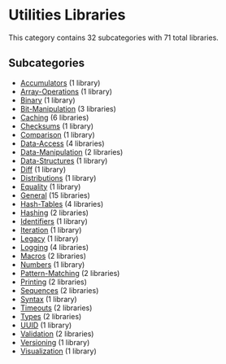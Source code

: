 # Utilities Libraries

This category contains 32 subcategories with 71 total libraries.

## Subcategories

- [Accumulators](Accumulators.md) (1 library)
- [Array-Operations](Array-Operations.md) (1 library)
- [Binary](Binary.md) (1 library)
- [Bit-Manipulation](Bit-Manipulation.md) (3 libraries)
- [Caching](Caching.md) (6 libraries)
- [Checksums](Checksums.md) (1 library)
- [Comparison](Comparison.md) (1 library)
- [Data-Access](Data-Access.md) (4 libraries)
- [Data-Manipulation](Data-Manipulation.md) (2 libraries)
- [Data-Structures](Data-Structures.md) (1 library)
- [Diff](Diff.md) (1 library)
- [Distributions](Distributions.md) (1 library)
- [Equality](Equality.md) (1 library)
- [General](General.md) (15 libraries)
- [Hash-Tables](Hash-Tables.md) (4 libraries)
- [Hashing](Hashing.md) (2 libraries)
- [Identifiers](Identifiers.md) (1 library)
- [Iteration](Iteration.md) (1 library)
- [Legacy](Legacy.md) (1 library)
- [Logging](Logging.md) (4 libraries)
- [Macros](Macros.md) (2 libraries)
- [Numbers](Numbers.md) (1 library)
- [Pattern-Matching](Pattern-Matching.md) (2 libraries)
- [Printing](Printing.md) (2 libraries)
- [Sequences](Sequences.md) (2 libraries)
- [Syntax](Syntax.md) (1 library)
- [Timeouts](Timeouts.md) (2 libraries)
- [Types](Types.md) (2 libraries)
- [UUID](UUID.md) (1 library)
- [Validation](Validation.md) (2 libraries)
- [Versioning](Versioning.md) (1 library)
- [Visualization](Visualization.md) (1 library)
